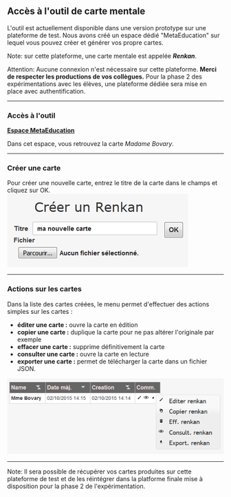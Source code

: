 ## Accès à l'outil de carte mentale

L'outil est actuellement disponible dans une version prototype sur une plateforme de test. Nous avons créé un espace dédié "MetaEducation" sur lequel vous pouvez créer et générer vos propre cartes.

Note: sur cette plateforme, une carte mentale est appelée ***Renkan***.

Attention: Aucune connexion n'est nécessaire sur cette plateforme. **Merci de respecter les productions de vos collègues.**
Pour la phase 2 des expérimentations avec les élèves, une plateforme dédiée sera mise en place avec authentification.

---

### Accès à l'outil

<i class="fa fa-arrow-right"></i> **[Espace MetaEducation](http://renkan.iri-research.org/renkan/s/431b537f-6907-11e5-9c79-df1f6aaa03d9)**


Dans cet espace, vous retrouvez la carte *Madame Bovary*.

---
### Créer une carte

Pour créer une nouvelle carte, entrez le titre de la carte dans le champs et cliquez sur OK. ![Nouvelle Carte](nouvellecarte.png)

---
### Actions sur les cartes

Dans la liste des cartes créées, le menu permet d'effectuer des actions simples sur les cartes&nbsp;:

* **éditer une carte :** ouvre la carte en édition
* **copier une carte :** duplique la carte pour ne pas altérer l'originale par exemple
* **effacer une carte :** supprime définitivement la carte
* **consulter une carte :** ouvre la carte en lecture
* **exporter une carte :** permet de télécharger la carte dans un fichier JSON.

![Action Carte](carteaction.png)

----
Note: Il sera possible de récupérer vos cartes produites sur cette plateforme de test et de les réintégrer dans la platforme finale mise à disposition pour la phase 2 de l'expérimentation.
